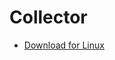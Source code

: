 # Collector
* [Download for Linux](https://github.com/ChaminduWeerasinghe/Fatigue-Analyzer/raw/Linux/dist/Fatigue-Analyzer-Linux.zip)
